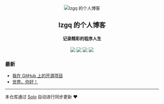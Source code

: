 <p align="center"><img alt="lzgq 的个人博客" src="https://static.b3log.org/images/brand/solo-32.png"></p><h2 align="center">
lzgq 的个人博客
</h2>

<h4 align="center">记录精彩的程序人生</h4>
<p align="center"><a title="lzgq 的个人博客" target="_blank" href="https://github.com/lzgq/solo-blog"><img src="https://img.shields.io/github/last-commit/lzgq/solo-blog.svg?style=flat-square&color=FF9900"></a>
<a title="GitHub repo size in bytes" target="_blank" href="https://github.com/lzgq/solo-blog"><img src="https://img.shields.io/github/repo-size/lzgq/solo-blog.svg?style=flat-square"></a>
<a title="Solo Version" target="_blank" href="https://github.com/88250/solo/releases"><img src="https://img.shields.io/badge/solo-3.6.7-f1e05a.svg?style=flat-square&color=blueviolet"></a>
<a title="Hits" target="_blank" href="https://github.com/88250/hits"><img src="https://hits.b3log.org/lzgq/solo-blog.svg"></a></p>

### 最新

* [我在 GitHub 上的开源项目](http://liu95.com/my-github-repos)
* [世界，你好！](http://liu95.com/hello-solo)



---

本仓库通过 [Solo](https://github.com/88250/solo) 自动进行同步更新 ❤️ 